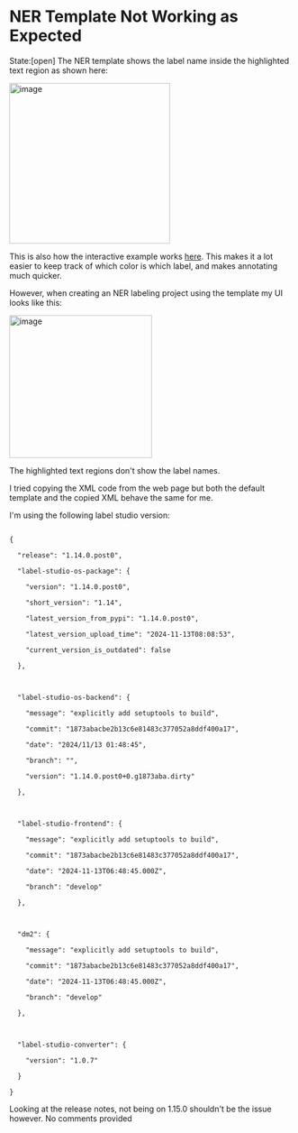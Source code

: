 # NER Template Not Working as Expected 
State:[open]
The NER template shows the label name inside the highlighted text region as shown here:

<img width="285" alt="image" src="https://github.com/user-attachments/assets/9616236b-ef7a-4c9d-a4b5-6da879f90415" />

This is also how the interactive example works [here](https://labelstud.io/playground?config=%3CView%3E%0A%20%20%3CLabels%20name%3D%22label%22%20toName%3D%22text%22%3E%0A%20%20%20%20%3CLabel%20value%3D%22PER%22%20background%3D%22red%22%2F%3E%0A%20%20%20%20%3CLabel%20value%3D%22ORG%22%20background%3D%22darkorange%22%2F%3E%0A%20%20%20%20%3CLabel%20value%3D%22LOC%22%20background%3D%22orange%22%2F%3E%0A%20%20%20%20%3CLabel%20value%3D%22MISC%22%20background%3D%22green%22%2F%3E%0A%20%20%3C%2FLabels%3E%0A%20%20%3CText%20name%3D%22text%22%20value%3D%22%24text%22%2F%3E%0A%3C%2FView%3E). This makes it a lot easier to keep track of which color is which label, and makes annotating much quicker. 

However, when creating an NER labeling project using the template my UI looks like this:

<img width="253" alt="image" src="https://github.com/user-attachments/assets/daa11278-fca8-4672-8722-d4c5921de5dd" />

The highlighted text regions don't show the label names. 

I tried copying the XML code from the web page but both the default template and the copied XML behave the same for me. 

I'm using the following label studio version:

```
{
  "release": "1.14.0.post0",
  "label-studio-os-package": {
    "version": "1.14.0.post0",
    "short_version": "1.14",
    "latest_version_from_pypi": "1.14.0.post0",
    "latest_version_upload_time": "2024-11-13T08:08:53",
    "current_version_is_outdated": false
  },

  "label-studio-os-backend": {
    "message": "explicitly add setuptools to build",
    "commit": "1873abacbe2b13c6e81483c377052a8ddf400a17",
    "date": "2024/11/13 01:48:45",
    "branch": "",
    "version": "1.14.0.post0+0.g1873aba.dirty"
  },

  "label-studio-frontend": {
    "message": "explicitly add setuptools to build",
    "commit": "1873abacbe2b13c6e81483c377052a8ddf400a17",
    "date": "2024-11-13T06:48:45.000Z",
    "branch": "develop"
  },

  "dm2": {
    "message": "explicitly add setuptools to build",
    "commit": "1873abacbe2b13c6e81483c377052a8ddf400a17",
    "date": "2024-11-13T06:48:45.000Z",
    "branch": "develop"
  },

  "label-studio-converter": {
    "version": "1.0.7"
  }
}
```

Looking at the release notes, not being on 1.15.0 shouldn't be the issue however. No comments provided